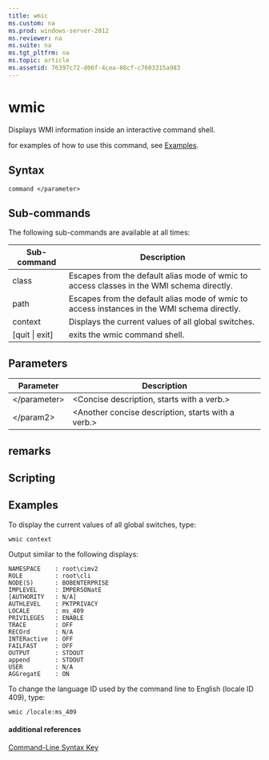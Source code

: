 ```yaml
---
title: wmic
ms.custom: na
ms.prod: windows-server-2012
ms.reviewer: na
ms.suite: na
ms.tgt_pltfrm: na
ms.topic: article
ms.assetid: 76397c72-d06f-4cea-88cf-c7603315a983
---
```

# wmic
Displays WMI information inside an interactive command shell.

for examples of how to use this command, see [Examples](#BKMK_examples).

## Syntax

```
command </parameter>
```

## Sub\-commands
The following sub\-commands are available at all times:

|Sub\-command|Description|
|----------------|---------------|
|class|Escapes from the default alias mode of wmic to access classes in the WMI schema directly.|
|path|Escapes from the default alias mode of wmic to access instances in the WMI schema directly.|
|context|Displays the current values of all global switches.|
|\[quit &#124; exit\]|exits the wmic command shell.|

## Parameters

|Parameter|Description|
|-------------|---------------|
|<\/parameter>|<Concise description, starts with a verb.>|
|<\/param2>|<Another concise description, starts with a verb.>|

## remarks

## Scripting

## <a name="BKMK_examples"></a>Examples
To display the current values of all global switches, type:

```
wmic context
```

Output similar to the following displays:

```
NAMESPACE    : root\cimv2
ROLE         : root\cli
NODE(S)      : BOBENTERPRISE
IMPLEVEL     : IMPERSONatE
[AUTHORITY   : N/A]
AUTHLEVEL    : PKTPRIVACY
LOCALE       : ms_409
PRIVILEGES   : ENABLE
TRACE        : OFF
RECOrd       : N/A
INTERactive  : OFF
FAILFAST     : OFF
OUTPUT       : STDOUT
append       : STDOUT
USER         : N/A
AGGregatE    : ON
```

To change the language ID used by the command line to English \(locale ID 409\), type:

```
wmic /locale:ms_409
```

#### additional references
[Command-Line Syntax Key](commandline-syntax-key.md)


